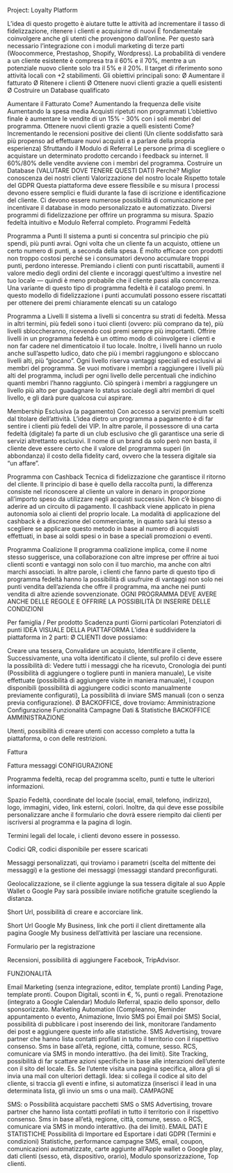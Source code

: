 Project: Loyalty Platform

L’idea di questo progetto è aiutare tutte le attività ad incrementare il tasso di fidelizzazione, ritenere i clienti e acquisirne di nuovi È fondamentale coinvolgere anche gli utenti che provengono dall’online. Per questo sarà necessario l’integrazione con i moduli marketing di terze parti (Woocommerce, Prestashop, Shopify, Wordpress). La probabilità di vendere a un cliente esistente è compresa tra il 60% e il 70%, mentre a un potenziale nuovo cliente solo tra il 5% e il 20%. Il target di riferimento sono attività locali con +2 stabilimenti. Gli obiettivi principali sono: Ø Aumentare il fatturato Ø Ritenere i clienti Ø Ottenere nuovi clienti grazie a quelli esistenti Ø Costruire un Database qualificato

Aumentare il Fatturato Come?
Aumentando la frequenza delle visite
Aumentando la spesa media
Acquisti ripetuti non programmati L’obiettivo finale è aumentare le vendite di un 15% - 30% con i soli membri del programma.
Ottenere nuovi clienti grazie a quelli esistenti Come?
Incrementando le recensioni positive dei clienti (Un cliente soddisfatto sarà più propenso ad effettuare nuovi acquisti e a parlare della propria esperienza)
Sfruttando il Modulo di Referral Le persone prima di scegliere o acquistare un determinato prodotto cercando i feedback su internet. Il 60%/80% delle vendite avviene con i membri del programma.
Costruire un Database (VALUTARE DOVE TENERE QUESTI DATI) Perché?
Miglior conoscenza dei nostri clienti
Valorizzazione del nostro locale
Rispetto totale del GDPR Questa piattaforma deve essere flessibile e su misura I processi devono essere semplici e fluidi durante la fase di iscrizione e identificazione del cliente. Ci devono essere numerose possibilità di comunicazione per incentivare il database in modo personalizzato e automatizzato. Diversi programmi di fidelizzazione per offrire un programma su misura. Spazio fedeltà intuitivo e Modulo Referral completo.
Programmi Fedeltà

Programma a Punti Il sistema a punti si concentra sul principio che più spendi, più punti avrai. Ogni volta che un cliente fa un acquisto, ottiene un certo numero di punti, a seconda della spesa. É molto efficace con prodotti non troppo costosi perché se i consumatori devono accumulare troppi punti, perdono interesse. Premiando i clienti con punti riscattabili, aumenti il valore medio degli ordini del cliente e incoraggi quest’ultimo a investire nel tuo locale — quindi è meno probabile che il cliente passi alla concorrenza. Una variante di questo tipo di programma fedeltà è il catalogo premi. In questo modello di fidelizzazione i punti accumulati possono essere riscattati per ottenere dei premi chiaramente elencati su un catalogo

Programma a Livelli Il sistema a livelli si concentra su strati di fedeltà. Messa in altri termini, più fedeli sono i tuoi clienti (ovvero: più comprano da te), più livelli sbloccheranno, ricevendo così premi sempre più importanti. Offrire livelli in un programma fedeltà è un ottimo modo di coinvolgere i clienti e non far cadere nel dimenticatoio il tuo locale. Inoltre, i livelli hanno un ruolo anche sull’aspetto ludico, dato che più i membri raggiungono e sbloccano livelli alti, più “giocano”. Ogni livello riserva vantaggi speciali ed esclusivi ai membri del programma. Se vuoi motivare i membri a raggiungere i livelli più alti del programma, includi per ogni livello delle percentuali che indichino quanti membri l’hanno raggiunto. Ciò spingerà i membri a raggiungere un livello più alto per guadagnare lo status sociale degli altri membri di quel livello, e gli darà pure qualcosa cui aspirare.

Membership Esclusiva (a pagamento) Con accesso a servizi premium scelti dal titolare dell’attività. L’idea dietro un programma a pagamento è di far sentire i clienti più fedeli dei VIP. In altre parole, il possessore di una carta fedeltà (digitale) fa parte di un club esclusivo che gli garantisce una serie di servizi altrettanto esclusivi. Il nome di un brand da solo però non basta, il cliente deve essere certo che il valore del programma superi (in abbondanza) il costo della fidelity card, ovvero che la tessera digitale sia “un affare”.

Programma con Cashback Tecnica di fidelizzazione che garantisce il ritorno del cliente. Il principio di base è quello della raccolta punti, la differenza consiste nel riconoscere al cliente un valore in denaro in proporzione all’importo speso da utilizzare negli acquisti successivi. Non c’è bisogno di aderire ad un circuito di pagamento. Il cashback viene applicato in piena autonomia solo ai clienti del proprio locale. La modalità di applicazione del cashback è a discrezione del commerciante, in quanto sarà lui stesso a scegliere se applicare questo metodo in base al numero di acquisti effettuati, in base ai soldi spesi o in base a speciali promozioni o eventi.

Programma Coalizione Il programma coalizione implica, come il nome stesso suggerisce, una collaborazione con altre imprese per offrire ai tuoi clienti sconti e vantaggi non solo con il tuo marchio, ma anche con altri marchi associati. In altre parole, i clienti che fanno parte di questo tipo di programma fedeltà hanno la possibilità di usufruire di vantaggi non solo nei punti vendita dell’azienda che offre il programma, ma anche nei punti vendita di altre aziende sovvenzionate. OGNI PROGRAMMA DEVE AVERE ANCHE DELLE REGOLE E OFFRIRE LA POSSIBILITÀ DI INSERIRE DELLE CONDIZIONI

Per famiglia / Per prodotto
Scadenza punti
Giorni particolari
Potenziatori di punti
IDEA VISUALE DELLA PIATTAFORMA L’idea è suddividere la piattaforma in 2 parti: Ø CLIENTI dove possiamo:

Creare una tessera,
Convalidare un acquisto,
Identificare il cliente, Successivamente, una volta identificato il cliente, sul profilo ci deve essere la possibilità di:
Vedere tutti i messaggi che ha ricevuto,
Cronologia dei punti (Possibilità di aggiungere o togliere punti in maniera manuale),
Le visite effettuate (possibilità di aggiungere visite in maniera manuale),
I coupon disponibili (possibilità di aggiungere codici sconto manualmente previamente configurati),
La possibilità di inviare SMS manuali (con o senza previa configurazione). Ø BACKOFFICE, dove troviamo:
Amministrazione
Configurazione
Funzionalità
Campagne
Dati & Statistiche
BACKOFFICE AMMINISTRAZIONE

Utenti, possibilità di creare utenti con accesso completo a tutta la piattaforma, o con delle restrizioni.

Fattura

Fattura messaggi CONFIGURAZIONE

Programma fedeltà, recap del programma scelto, punti e tutte le ulteriori informazioni.

Spazio Fedeltà, coordinate del locale (social, email, telefono, indirizzo), logo, immagini, video, link esterni, colori. Inoltre, da qui deve esse possibile personalizzare anche il formulario che dovrà essere riempito dai clienti per iscriversi al programma e la pagina di login.

Termini legali del locale, i clienti devono essere in possesso.

Codici QR, codici disponibile per essere scaricati

Messaggi personalizzati, qui troviamo i parametri (scelta del mittente dei messaggi) e la gestione dei messaggi (messaggi standard preconfigurati.

Geolocalizzazione, se il cliente aggiunge la sua tessera digitale al suo Apple Wallet o Google Pay sarà possibile inviare notifiche gratuite scegliendo la distanza.

Short Url, possibilità di creare e accorciare link.

Short Url Google My Business, link che porti il client direttamente alla pagina Google My business dell’attività per lasciare una recensione.

Formulario per la registrazione

Recensioni, possibilità di aggiungere Facebook, TripAdvisor.

FUNZIONALITÀ

Email Marketing (senza integrazione, editor, template pronti)
Landing Page, template pronti.
Coupon Digitali, sconti in €, %, punti o regali.
Prenotazione (integrato a Google Calendar)
Modulo Referral, spazio dello sponsor, dello sponsorizzato.
Marketing Automation (Compleanno, Reminder appuntamento o evento, Animazione, Invio SMS poi Email poi SMS)
Social, possibilità di pubblicare i post inserendo dei link, monitorare l’andamento dei post e aggiungere queste info alle statistiche.
SMS Advertising, trovare partner che hanno lista contatti profilati in tutto il territorio con il rispettivo consenso. Sms in base all’età, regione, città, comune, sesso.
RCS, comunicare via SMS in mondo interattivo. (ha dei limiti).
Site Tracking, possibilità di far scattare azioni specifiche in base alle interazioni dell’utente con il sito del locale. Es. Se l’utente visita una pagina specifica, allora gli si invia una mail con ulteriori dettagli. Idea: si collega il codice al sito del cliente, si traccia gli eventi e infine, si automatizza (inserisci il lead in una determinata lista, gli invio un sms o una mail).
CAMPAGNE

SMS: o Possibilità acquistare pacchetti SMS o SMS Advertising, trovare partner che hanno lista contatti profilati in tutto il territorio con il rispettivo consenso. Sms in base all’età, regione, città, comune, sesso. o RCS, comunicare via SMS in mondo interattivo. (ha dei limiti).
EMAIL DATI E STATISTICHE
Possibilità di Importare ed Esportare i dati
GDPR (Termini e condizioni)
Statistiche, performance campagne SMS, email, coupon, comunicazioni automatizzate, carte aggiunte all’Apple wallet o Google play, dati clienti (sesso, età, dispositivo, orario), Modulo sponsorizzazione, Top clienti.
